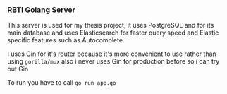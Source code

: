 ### RBTI Golang Server

This server is used for my thesis project, it uses PostgreSQL and for its main database and uses Elasticsearch for faster query speed and Elastic specific features such as Autocomplete.

I uses Gin for it's router because it's more convenient to use rather than using `gorilla/mux` 
also i never uses Gin for production before so i can try out Gin

To run you have to call
`go run app.go`

